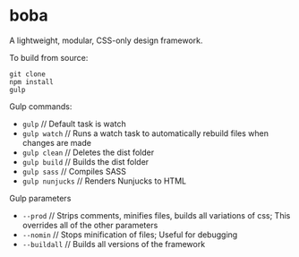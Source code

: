 # boba
A lightweight, modular, CSS-only design framework.

To build from source:

```
git clone 
npm install
gulp
```

Gulp commands:
* `gulp` // Default task is watch
* `gulp watch` // Runs a  watch task to automatically rebuild files when changes are made
* `gulp clean` // Deletes the dist folder
* `gulp build` // Builds the dist folder
* `gulp sass` // Compiles SASS
* `gulp nunjucks` // Renders Nunjucks to HTML

Gulp parameters
* `--prod` // Strips comments, minifies files, builds all variations of css; This overrides all of the other parameters
* `--nomin` // Stops minification of files; Useful for debugging
* `--buildall` // Builds all versions of the framework